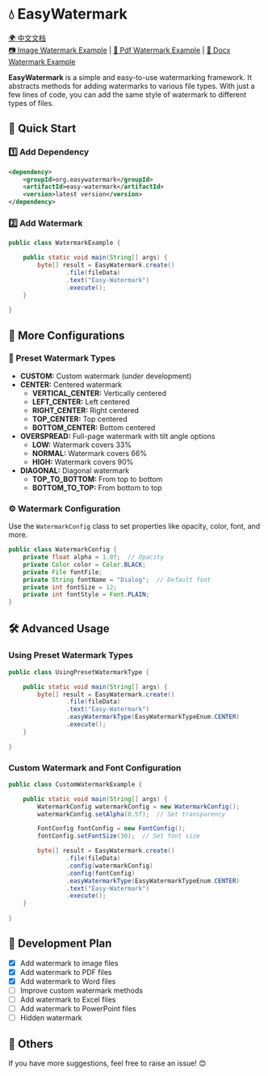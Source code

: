 # 💧 EasyWatermark

[🌍 中文文档](README_zh.md) <br/>
[📷 Image Watermark Example](doc/ImageWatermarkExample.md) | [📄 Pdf Watermark Example](doc/PdfWatermarkExample.md) | [📝 Docx Watermark Example](doc/DocxWatermarkExample.md)

**EasyWatermark** is a simple and easy-to-use watermarking framework. It abstracts methods for adding watermarks to various file types. With just a few lines of code, you can add the same style of watermark to different types of files.

## 🚀 Quick Start

### 1️⃣ Add Dependency

```xml
<dependency>
    <groupId>org.easywatermark</groupId>
    <artifactId>easy-watermark</artifactId>
    <version>latest version</version>
</dependency>
```

### 2️⃣ Add Watermark

```java
public class WatermarkExample {

    public static void main(String[] args) {
        byte[] result = EasyWatermark.create()
                .file(fileData)
                .text("Easy-Watermark")
                .execute();
    }
    
}
```

## 🔧 More Configurations

### 🎯 Preset Watermark Types

- **CUSTOM:** Custom watermark (under development)
- **CENTER:** Centered watermark
    - **VERTICAL_CENTER:** Vertically centered
    - **LEFT_CENTER:** Left centered
    - **RIGHT_CENTER:** Right centered
    - **TOP_CENTER:** Top centered
    - **BOTTOM_CENTER:** Bottom centered
- **OVERSPREAD:** Full-page watermark with tilt angle options
    - **LOW:** Watermark covers 33%
    - **NORMAL:** Watermark covers 66%
    - **HIGH:** Watermark covers 90%
- **DIAGONAL:** Diagonal watermark
    - **TOP_TO_BOTTOM:** From top to bottom
    - **BOTTOM_TO_TOP:** From bottom to top

### ⚙️ Watermark Configuration

Use the `WatermarkConfig` class to set properties like opacity, color, font, and more.

```java
public class WatermarkConfig {
    private float alpha = 1.0f;  // Opacity
    private Color color = Color.BLACK;
    private File fontFile;
    private String fontName = "Dialog";  // Default font
    private int fontSize = 12;
    private int fontStyle = Font.PLAIN;
}
```

## 🛠️ Advanced Usage

### Using Preset Watermark Types

```java
public class UsingPresetWatermarkType {

    public static void main(String[] args) {
        byte[] result = EasyWatermark.create()
                .file(fileData)
                .text("Easy-Watermark")
                .easyWatermarkType(EasyWatermarkTypeEnum.CENTER)
                .execute();
    }
  
}
```

### Custom Watermark and Font Configuration

```java
public class CustomWatermarkExample {

    public static void main(String[] args) {
        WatermarkConfig watermarkConfig = new WatermarkConfig();
        watermarkConfig.setAlpha(0.5f);  // Set transparency

        FontConfig fontConfig = new FontConfig();
        fontConfig.setFontSize(30);  // Set font size

        byte[] result = EasyWatermark.create()
                .file(fileData)
                .config(watermarkConfig)
                .config(fontConfig)
                .easyWatermarkType(EasyWatermarkTypeEnum.CENTER)
                .text("Easy-Watermark")
                .execute();
    }
    
}
```

## 📅 Development Plan

- [x] Add watermark to image files
- [x] Add watermark to PDF files
- [x] Add watermark to Word files
- [ ] Improve custom watermark methods
- [ ] Add watermark to Excel files
- [ ] Add watermark to PowerPoint files
- [ ] Hidden watermark

## 🙌 Others

If you have more suggestions, feel free to raise an issue! 😊

